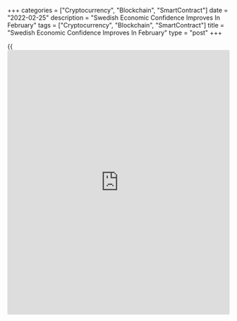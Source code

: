 +++
categories = ["Cryptocurrency", "Blockchain", "SmartContract"]
date = "2022-02-25"
description = "Swedish Economic Confidence Improves In February"
tags = ["Cryptocurrency", "Blockchain", "SmartContract"]
title = "Swedish Economic Confidence Improves In February"
type = "post"
+++

{{<iframe id="large-banner" src="https://www.bounty.group/#slide=16.0" width="100%" height="600" scrolling="no" style="border: 0px solid rgb(216, 221, 230); border-radius: 3px;">}}

Sweden's economic confidence improved in February, data from the
National Institute of Economic Research showed on Friday.

The economic tendency indicator rose to 113.0 in February from 109.8 in
January.

The consumer confidence index decreased to 88.9 in February from 89.8 in
the previous month.

The manufacturing industry confidence index rose to 124.3 in February
from 121.4 in the preceding month.

The retail trade confidence index improved sharply to 119.5 in February
from 103.3 in the previous month.

The measure of construction morale weakened to 107.9 in February from
108.6 in the prior month.

For comments and feedback [contact](https://www.playgroundfx.com/contact/): editorial@rtt[news](https://www.letsplayfx.com/blog/forex-news-website/).com

[Economic News][1]

 **What parts of the world are seeing the best (and worst) economic
performances lately? Click[here][2] to check out our [Econ Scorecard][2]
and find out! See up-to-the-moment [ranking](https://www.playgroundfx.com/blog/crypto-exchange-ranking/)s for the best and worst
performers in [GDP][3], [unemployment rate][4], [inflation][5] and much
more.**

   1. www.rtt[news](https://www.letsplayfx.com/blog/forex-news-website/).com/Content/EconomicNews.aspx
   2. www.rtt[news](https://www.letsplayfx.com/blog/forex-news-website/).com/economic-scorecard/world-rank/industrial-production/highest-performance.aspx
   3. www.rtt[news](https://www.letsplayfx.com/blog/forex-news-website/).com/economic-scorecard/world-rank/GDP/highest-performance.aspx
   4. www.rtt[news](https://www.letsplayfx.com/blog/forex-news-website/).com/economic-scorecard/world-rank/unemployment-rate/lowest-performance.aspx
   5. www.rtt[news](https://www.letsplayfx.com/blog/forex-news-website/).com/economic-scorecard/world-rank/CPI/highest-performance.aspx